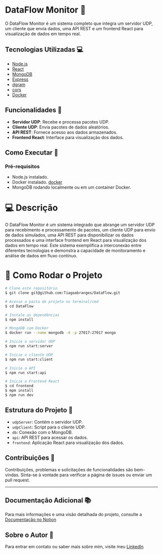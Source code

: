 # DataFlow Monitor 📡

O DataFlow Monitor é um sistema completo que integra um servidor UDP, um cliente que envia dados, uma API REST e um frontend React para visualização de dados em tempo real.

## Tecnologias Utilizadas 💻

- [Node.js](https://nodejs.org/)
- [React](https://reactjs.org/)
- [MongoDB](https://www.mongodb.com/)
- [Express](https://expressjs.com/)
- [dgram](https://nodejs.org/api/dgram.html)
- [cors](https://expressjs.com/en/resources/middleware/cors.html)
- [Docker](https://www.docker.com/)

## Funcionalidades 🌟

- **Servidor UDP**: Recebe e processa pacotes UDP.
- **Cliente UDP**: Envia pacotes de dados aleatórios.
- **API REST**: Fornece acesso aos dados armazenados.
- **Frontend React**: Interface para visualização dos dados.

## Como Executar 🚀

### Pré-requisitos

- Node.js instalado.
- Docker instalado. [docker](https://www.docker.com/products/docker-desktop/)
- MongoDB rodando localmente ou em um container Docker.
  

# 💻 Descrição

O DataFlow Monitor é um sistema integrado que abrange um servidor UDP para recebimento e processamento de pacotes, um cliente UDP para envio de dados simulados, uma API REST para disponibilizar os dados processados e uma interface frontend em React para visualização dos dados em tempo real. Este sistema exemplifica a interconexão entre diferentes tecnologias e demonstra a capacidade de monitoramento e análise de dados em fluxo contínuo.

# 🚀 Como Rodar o Projeto

```bash
# Clone este repositório
$ git clone git@github.com:Tiagoabranges/DataFlow.git

# Acesse a pasta do projeto no terminal/cmd
$ cd DataFlow

# Instale as dependências
$ npm install

# MongoDB com Docker
$ docker run --name mongodb -d -p 27017:27017 mongo

# Inicie o servidor UDP
$ npm run start:server

# Inicie o cliente UDP
$ npm run start:client

# Inicie a API
$ npm run start:api

# Inicie o Frontend React
$ cd frontend
$ mpm install
$ npm run dev
````

## Estrutura do Projeto 📂

- `udpServer`: Contém o servidor UDP.
- `udpClient`: Script para o cliente UDP.
- `db`: Conexão com o MongoDB.
- `api`: API REST para acessar os dados.
- `frontend`: Aplicação React para visualização dos dados.

## Contribuições 🤝

Contribuições, problemas e solicitações de funcionalidades são bem-vindas. Sinta-se à vontade para verificar a página de issues ou enviar um pull request.

---

## Documentação Adicional 📚

Para mais informações e uma visão detalhada do projeto, consulte a <a href="https://www.notion.so/SStelematica-daf3b7070f2f4365b518eb3451a7c340" target="_blank">Documentação no Notion</a>


## Sobre o Autor 👤

Para entrar em contato ou saber mais sobre mim, visite meu <a href="https://www.linkedin.com/in/tiagoabranges/" target="_blank">LinkedIn</a>

